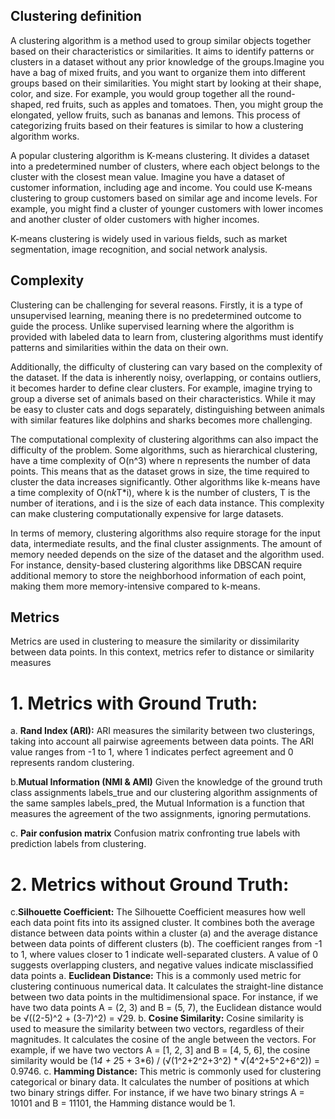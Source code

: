 ## Clustering definition
A clustering algorithm is a method used to group similar objects together based on their characteristics or similarities. It aims to identify patterns or clusters in a dataset without any prior knowledge of the groups.Imagine you have a bag of mixed fruits, and you want to organize them into different groups based on their similarities. You might start by looking at their shape, color, and size. For example, you would group together all the round-shaped, red fruits, such as apples and tomatoes. Then, you might group the elongated, yellow fruits, such as bananas and lemons. This process of categorizing fruits based on their features is similar to how a clustering algorithm works.

A popular clustering algorithm is K-means clustering. It divides a dataset into a predetermined number of clusters, where each object belongs to the cluster with the closest mean value. Imagine you have a dataset of customer information, including age and income. You could use K-means clustering to group customers based on similar age and income levels. For example, you might find a cluster of younger customers with lower incomes and another cluster of older customers with higher incomes.

K-means clustering is widely used in various fields, such as market segmentation, image recognition, and social network analysis.

## Complexity 

Clustering can be challenging for several reasons. Firstly, it is a type of unsupervised learning, meaning there is no predetermined outcome to guide the process. Unlike supervised learning where the algorithm is provided with labeled data to learn from, clustering algorithms must identify patterns and similarities within the data on their own.

Additionally, the difficulty of clustering can vary based on the complexity of the dataset. If the data is inherently noisy, overlapping, or contains outliers, it becomes harder to define clear clusters. For example, imagine trying to group a diverse set of animals based on their characteristics. While it may be easy to cluster cats and dogs separately, distinguishing between animals with similar features like dolphins and sharks becomes more challenging.

The computational complexity of clustering algorithms can also impact the difficulty of the problem. Some algorithms, such as hierarchical clustering, have a time complexity of O(n^3) where n represents the number of data points. This means that as the dataset grows in size, the time required to cluster the data increases significantly. Other algorithms like k-means have a time complexity of O(n*k*T*i), where k is the number of clusters, T is the number of iterations, and i is the size of each data instance. This complexity can make clustering computationally expensive for large datasets.

In terms of memory, clustering algorithms also require storage for the input data, intermediate results, and the final cluster assignments. The amount of memory needed depends on the size of the dataset and the algorithm used. For instance, density-based clustering algorithms like DBSCAN require additional memory to store the neighborhood information of each point, making them more memory-intensive compared to k-means.

## Metrics 

Metrics are used in clustering to measure the similarity or dissimilarity between data points. In this context, metrics refer to distance or similarity measures

# 1. Metrics with Ground Truth:

a. **Rand Index (ARI):** ARI measures the similarity between two clusterings, taking into account all pairwise agreements between data points. The ARI value ranges from -1 to 1, where 1 indicates perfect agreement and 0 represents random clustering.

b.**Mutual Information (NMI & AMI)** Given the knowledge of the ground truth class assignments labels_true and our clustering algorithm assignments of the same samples labels_pred, the Mutual Information is a function that measures the agreement of the two assignments, ignoring permutations.

c. **Pair confusion matrix** Confusion matrix confronting true labels with prediction labels from clustering.

# 2. Metrics without Ground Truth:

c.**Silhouette Coefficient:** The Silhouette Coefficient measures how well each data point fits into its assigned cluster. It combines both the average distance between data points within a cluster (a) and the average distance between data points of different clusters (b). The coefficient ranges from -1 to 1, where values closer to 1 indicate well-separated clusters. A value of 0 suggests overlapping clusters, and negative values indicate misclassified data points
a. **Euclidean Distance:** This is a commonly used metric for clustering continuous numerical data. It calculates the straight-line distance between two data points in the multidimensional space. For instance, if we have two data points A = (2, 3) and B = (5, 7), the Euclidean distance would be √((2-5)^2 + (3-7)^2) = √29.
b. **Cosine Similarity:** Cosine similarity is used to measure the similarity between two vectors, regardless of their magnitudes. It calculates the cosine of the angle between the vectors. For example, if we have two vectors A = [1, 2, 3] and B = [4, 5, 6], the cosine similarity would be (1*4 + 2*5 + 3*6) / (√(1^2+2^2+3^2) * √(4^2+5^2+6^2)) = 0.9746.
c. **Hamming Distance:** This metric is commonly used for clustering categorical or binary data. It calculates the number of positions at which two binary strings differ. For instance, if we have two binary strings A = 10101 and B = 11101, the Hamming distance would be 1.
